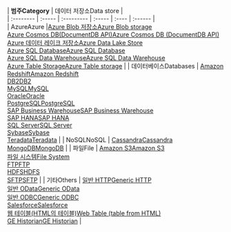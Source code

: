 | <span data-ttu-id="277f4-101">**범주**</span><span class="sxs-lookup"><span data-stu-id="277f4-101">**Category**</span></span> | <span data-ttu-id="277f4-102">데이터 저장소</span><span class="sxs-lookup"><span data-stu-id="277f4-102">Data store</span></span> |  
| :-------- | :----- | :--------- | :----- | :---- | :------ |  
| <span data-ttu-id="277f4-103">Azure</span><span class="sxs-lookup"><span data-stu-id="277f4-103">Azure</span></span> |[<span data-ttu-id="277f4-104">Azure Blob 저장소</span><span class="sxs-lookup"><span data-stu-id="277f4-104">Azure Blob storage</span></span>](../articles/data-factory/data-factory-azure-blob-connector.md)<br/>[<span data-ttu-id="277f4-105">Azure Cosmos DB(DocumentDB API)</span><span class="sxs-lookup"><span data-stu-id="277f4-105">Azure Cosmos DB (DocumentDB API)</span></span>](../articles/data-factory/data-factory-azure-documentdb-connector.md)<br/>[<span data-ttu-id="277f4-106">Azure 데이터 레이크 저장소</span><span class="sxs-lookup"><span data-stu-id="277f4-106">Azure Data Lake Store</span></span>](../articles/data-factory/data-factory-azure-datalake-connector.md)<br/>[<span data-ttu-id="277f4-107">Azure SQL Database</span><span class="sxs-lookup"><span data-stu-id="277f4-107">Azure SQL Database</span></span>](../articles/data-factory/data-factory-azure-sql-connector.md)<br/>[<span data-ttu-id="277f4-108">Azure SQL Data Warehouse</span><span class="sxs-lookup"><span data-stu-id="277f4-108">Azure SQL Data Warehouse</span></span>](../articles/data-factory/data-factory-azure-sql-data-warehouse-connector.md)<br/>[<span data-ttu-id="277f4-109">Azure Table Storage</span><span class="sxs-lookup"><span data-stu-id="277f4-109">Azure Table storage</span></span>](../articles/data-factory/data-factory-azure-table-connector.md) | 
| <span data-ttu-id="277f4-110">데이터베이스</span><span class="sxs-lookup"><span data-stu-id="277f4-110">Databases</span></span> | [<span data-ttu-id="277f4-111">Amazon Redshift</span><span class="sxs-lookup"><span data-stu-id="277f4-111">Amazon Redshift</span></span>](../articles/data-factory/data-factory-amazon-redshift-connector.md)<br/>[<span data-ttu-id="277f4-112">DB2</span><span class="sxs-lookup"><span data-stu-id="277f4-112">DB2</span></span>](../articles/data-factory/data-factory-onprem-db2-connector.md)<br/>[<span data-ttu-id="277f4-113">MySQL</span><span class="sxs-lookup"><span data-stu-id="277f4-113">MySQL</span></span>](../articles/data-factory/data-factory-onprem-mysql-connector.md)<br/>[<span data-ttu-id="277f4-114">Oracle</span><span class="sxs-lookup"><span data-stu-id="277f4-114">Oracle</span></span>](../articles/data-factory/data-factory-onprem-oracle-connector.md)<br/>[<span data-ttu-id="277f4-115">PostgreSQL</span><span class="sxs-lookup"><span data-stu-id="277f4-115">PostgreSQL</span></span>](../articles/data-factory/data-factory-onprem-postgresql-connector.md)<br/>[<span data-ttu-id="277f4-116">SAP Business Warehouse</span><span class="sxs-lookup"><span data-stu-id="277f4-116">SAP Business Warehouse</span></span>](../articles/data-factory/data-factory-sap-business-warehouse-connector.md)<br/>[<span data-ttu-id="277f4-117">SAP HANA</span><span class="sxs-lookup"><span data-stu-id="277f4-117">SAP HANA</span></span>](../articles/data-factory/data-factory-sap-hana-connector.md)<br/>[<span data-ttu-id="277f4-118">SQL Server</span><span class="sxs-lookup"><span data-stu-id="277f4-118">SQL Server</span></span>](../articles/data-factory/data-factory-sqlserver-connector.md)<br/>[<span data-ttu-id="277f4-119">Sybase</span><span class="sxs-lookup"><span data-stu-id="277f4-119">Sybase</span></span>](../articles/data-factory/data-factory-onprem-sybase-connector.md)<br/>[<span data-ttu-id="277f4-120">Teradata</span><span class="sxs-lookup"><span data-stu-id="277f4-120">Teradata</span></span>](../articles/data-factory/data-factory-onprem-teradata-connector.md) |
| <span data-ttu-id="277f4-121">NoSQL</span><span class="sxs-lookup"><span data-stu-id="277f4-121">NoSQL</span></span> | [<span data-ttu-id="277f4-122">Cassandra</span><span class="sxs-lookup"><span data-stu-id="277f4-122">Cassandra</span></span>](../articles/data-factory/data-factory-onprem-cassandra-connector.md)<br/>[<span data-ttu-id="277f4-123">MongoDB</span><span class="sxs-lookup"><span data-stu-id="277f4-123">MongoDB</span></span>](../articles/data-factory/data-factory-on-premises-mongodb-connector.md) | 
| <span data-ttu-id="277f4-124">파일</span><span class="sxs-lookup"><span data-stu-id="277f4-124">File</span></span> | [<span data-ttu-id="277f4-125">Amazon S3</span><span class="sxs-lookup"><span data-stu-id="277f4-125">Amazon S3</span></span>](../articles/data-factory/data-factory-amazon-simple-storage-service-connector.md)<br/>[<span data-ttu-id="277f4-126">파일 시스템</span><span class="sxs-lookup"><span data-stu-id="277f4-126">File System</span></span>](../articles/data-factory/data-factory-onprem-file-system-connector.md)<br/>[<span data-ttu-id="277f4-127">FTP</span><span class="sxs-lookup"><span data-stu-id="277f4-127">FTP</span></span>](../articles/data-factory/data-factory-ftp-connector.md)<br/>[<span data-ttu-id="277f4-128">HDFS</span><span class="sxs-lookup"><span data-stu-id="277f4-128">HDFS</span></span>](../articles/data-factory/data-factory-hdfs-connector.md)<br/>[<span data-ttu-id="277f4-129">SFTP</span><span class="sxs-lookup"><span data-stu-id="277f4-129">SFTP</span></span>](../articles/data-factory/data-factory-sftp-connector.md) |
| <span data-ttu-id="277f4-130">기타</span><span class="sxs-lookup"><span data-stu-id="277f4-130">Others</span></span> | [<span data-ttu-id="277f4-131">일반 HTTP</span><span class="sxs-lookup"><span data-stu-id="277f4-131">Generic HTTP</span></span>](../articles/data-factory/data-factory-http-connector.md)<br/>[<span data-ttu-id="277f4-132">일반 OData</span><span class="sxs-lookup"><span data-stu-id="277f4-132">Generic OData</span></span>](../articles/data-factory/data-factory-odata-connector.md)<br/>[<span data-ttu-id="277f4-133">일반 ODBC</span><span class="sxs-lookup"><span data-stu-id="277f4-133">Generic ODBC</span></span>](../articles/data-factory/data-factory-odbc-connector.md)<br/>[<span data-ttu-id="277f4-134">Salesforce</span><span class="sxs-lookup"><span data-stu-id="277f4-134">Salesforce</span></span>](../articles/data-factory/data-factory-salesforce-connector.md)<br/>[<span data-ttu-id="277f4-135">웹 테이블(HTML의 테이블)</span><span class="sxs-lookup"><span data-stu-id="277f4-135">Web Table (table from HTML)</span></span>](../articles/data-factory/data-factory-web-table-connector.md)<br/>[<span data-ttu-id="277f4-136">GE Historian</span><span class="sxs-lookup"><span data-stu-id="277f4-136">GE Historian</span></span>](../articles/data-factory/data-factory-odbc-connector.md#ge-historian-store) |
